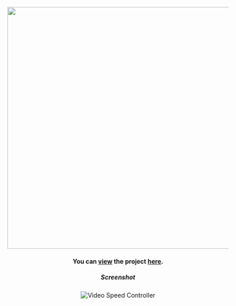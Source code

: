 <div align="center">
<br />
<img width="550px" src="https://capsule-render.vercel.app/api?type=transparent&fontColor=e34c26&height=42&section=header&text=Video%20Speed%20Controller&&fontAlignY=38&fontSize=37&animation=fadeIn" />
  
#### You can [view](https://youtu.be/ChzzzIRfPI4) the project [here](https://isbendiyarovanezrin.github.io/VideoSpeedController "Click me!📹").

##### Screenshot

![Video Speed Controller](https://i.postimg.cc/Bbsr9QCh/sc.png)

</div>
